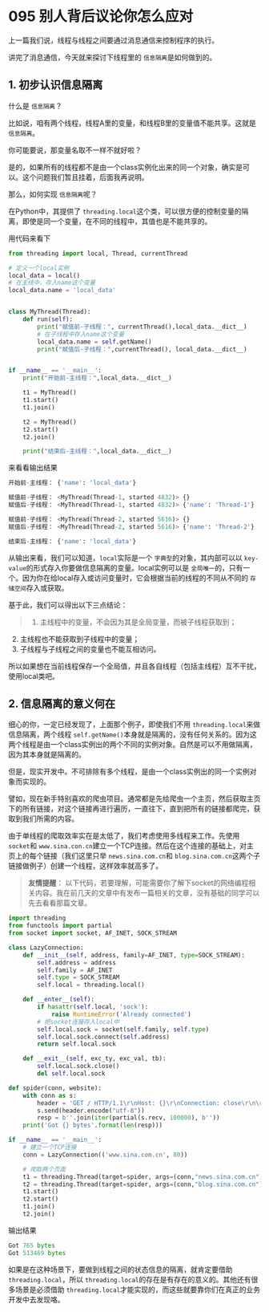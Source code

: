 # 095 别人背后议论你怎么应对

上一篇我们说，线程与线程之间要通过消息通信来控制程序的执行。

讲完了消息通信，今天就来探讨下线程里的 `信息隔离`是如何做到的。

## 1. 初步认识信息隔离

什么是 `信息隔离`？

比如说，咱有两个线程，线程A里的变量，和线程B里的变量值不能共享。这就是 `信息隔离`。

你可能要说，那变量名取不一样不就好啦？

是的，如果所有的线程都不是由一个class实例化出来的同一个对象，确实是可以。这个问题我们暂且挂着，后面我再说明。

那么，如何实现 `信息隔离`呢？

在Python中，其提供了 `threading.local`这个类，可以很方便的控制变量的隔离，即使是同一个变量，在不同的线程中，其值也是不能共享的。

用代码来看下

```python
from threading import local, Thread, currentThread

# 定义一个local实例
local_data = local()
# 在主线中，存入name这个变量
local_data.name = 'local_data'


class MyThread(Thread):
    def run(self):
        print("赋值前-子线程：", currentThread(),local_data.__dict__)
        # 在子线程中存入name这个变量
        local_data.name = self.getName()
        print("赋值后-子线程：",currentThread(), local_data.__dict__)


if __name__ == '__main__':
    print("开始前-主线程：",local_data.__dict__)

    t1 = MyThread()
    t1.start()
    t1.join()

    t2 = MyThread()
    t2.start()
    t2.join()

    print("结束后-主线程：",local_data.__dict__)
```

来看看输出结果

```python
开始前-主线程： {'name': 'local_data'}

赋值前-子线程： <MyThread(Thread-1, started 4832)> {}
赋值后-子线程： <MyThread(Thread-1, started 4832)> {'name': 'Thread-1'}

赋值前-子线程： <MyThread(Thread-2, started 5616)> {}
赋值后-子线程： <MyThread(Thread-2, started 5616)> {'name': 'Thread-2'}

结束后-主线程： {'name': 'local_data'}
```

从输出来看，我们可以知道，`local`实际是一个 `字典型`的对象，其内部可以以 `key-value`的形式存入你要做信息隔离的变量。local实例可以是 `全局唯一`的，只有一个。因为你在给local存入或访问变量时，它会根据当前的线程的不同从不同的 `存储空间`存入或获取。

基于此，我们可以得出以下三点结论：

> 1. 主线程中的变量，不会因为其是全局变量，而被子线程获取到；

2. 主线程也不能获取到子线程中的变量；
3. 子线程与子线程之间的变量也不能互相访问。

所以如果想在当前线程保存一个全局值，并且各自线程（包括主线程）互不干扰，使用local类吧。

## 2. 信息隔离的意义何在

细心的你，一定已经发现了，上面那个例子，即使我们不用 `threading.local`来做信息隔离，两个线程 `self.getName()`本身就是隔离的，没有任何关系的。因为这两个线程是由一个class实例出的两个不同的实例对象。自然是可以不用做隔离，因为其本身就是隔离的。

但是，现实开发中。不可排除有多个线程，是由一个class实例出的同一个实例对象而实现的。

譬如，现在新手特别喜欢的爬虫项目。通常都是先给爬虫一个主页，然后获取主页下的所有链接，对这个链接再进行遍历，一直往下，直到把所有的链接都爬完，获取到我们所需的内容。

由于单线程的爬取效率实在是太低了，我们考虑使用多线程来工作。先使用 `socket`和 `www.sina.con.cn`建立一个TCP连接。然后在这个连接的基础上，对主页上的每个链接（我们这里只举 `news.sina.com.cn`和 `blog.sina.com.cn`这两个子链接做例子）创建一个线程，这样效率就高多了。

> **友情提醒**：
> 以下代码，若要理解，可能需要你了解下socket的网络编程相关内容。我在前几天的文章中有发布一篇相关的文章，没有基础的同学可以先去看看那篇文章。

```python
import threading
from functools import partial
from socket import socket, AF_INET, SOCK_STREAM

class LazyConnection:
    def __init__(self, address, family=AF_INET, type=SOCK_STREAM):
        self.address = address
        self.family = AF_INET
        self.type = SOCK_STREAM
        self.local = threading.local()

    def __enter__(self):
        if hasattr(self.local, 'sock'):
            raise RuntimeError('Already connected')
        # 把socket连接存入local中
        self.local.sock = socket(self.family, self.type)
        self.local.sock.connect(self.address)
        return self.local.sock

    def __exit__(self, exc_ty, exc_val, tb):
        self.local.sock.close()
        del self.local.sock

def spider(conn, website):
    with conn as s:
        header = 'GET / HTTP/1.1\r\nHost: {}\r\nConnection: close\r\n\r\n'.format(website)
        s.send(header.encode("utf-8"))
        resp = b''.join(iter(partial(s.recv, 100000), b''))
    print('Got {} bytes'.format(len(resp)))

if __name__ == '__main__':
    # 建立一个TCP连接
    conn = LazyConnection(('www.sina.com.cn', 80))

    # 爬取两个页面
    t1 = threading.Thread(target=spider, args=(conn,"news.sina.com.cn"))
    t2 = threading.Thread(target=spider, args=(conn,"blog.sina.com.cn"))
    t1.start()
    t2.start()
    t1.join()
    t2.join()
```

输出结果

```python
Got 765 bytes
Got 513469 bytes
```

如果是在这种场景下，要做到线程之间的状态信息的隔离，就肯定要借助 `threading.local`，所以 `threading.local`的存在是有存在的意义的。其他还有很多场景是必须借助 `threading.local`才能实现的，而这些就要靠你们在真正的业务开发中去发现咯。
